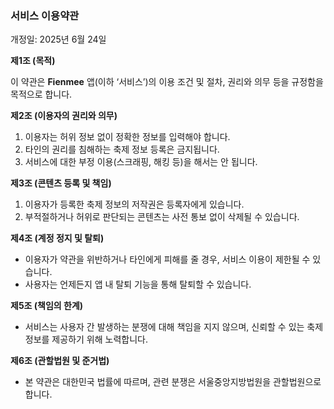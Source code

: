 ### 서비스 이용약관  

개정일: 2025년 6월 24일


**제1조 (목적)**

이 약관은 **Fienmee** 앱(이하 ‘서비스’)의 이용 조건 및 절차, 권리와 의무 등을 규정함을 목적으로 합니다.
  

**제2조 (이용자의 권리와 의무)**

1. 이용자는 허위 정보 없이 정확한 정보를 입력해야 합니다.  
2. 타인의 권리를 침해하는 축제 정보 등록은 금지됩니다.  
3. 서비스에 대한 부정 이용(스크래핑, 해킹 등)을 해서는 안 됩니다.  
    

**제3조 (콘텐츠 등록 및 책임)**

1. 이용자가 등록한 축제 정보의 저작권은 등록자에게 있습니다.  
2. 부적절하거나 허위로 판단되는 콘텐츠는 사전 통보 없이 삭제될 수 있습니다.  
  

**제4조 (계정 정지 및 탈퇴)**

- 이용자가 약관을 위반하거나 타인에게 피해를 줄 경우, 서비스 이용이 제한될 수 있습니다.  
- 사용자는 언제든지 앱 내 탈퇴 기능을 통해 탈퇴할 수 있습니다.  
 

**제5조 (책임의 한계)**

- 서비스는 사용자 간 발생하는 분쟁에 대해 책임을 지지 않으며, 신뢰할 수 있는 축제 정보를 제공하기 위해 노력합니다.  


**제6조 (관할법원 및 준거법)**

- 본 약관은 대한민국 법률에 따르며, 관련 분쟁은 서울중앙지방법원을 관할법원으로 합니다.